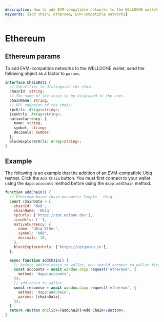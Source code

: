 ```yaml
---
description: How to add EVM-compatible networks to the WELLDONE wallet.
keywords: [add chain, etheruem, EVM-compatible networks]
---
```


# Ethereum

## Ethereum params

To add EVM-compatible networks to the WELLDONE wallet, send the following object as a factor to `params`.

```typescript title="Ethereum"
interface ChainData {
  // Identifier to distinguish the chain
  chainId: string;
  // The name of the chain to be displayed to the user.
  chainName: string;
  // RPC endpoint of the chain.
  rpcUrls: Array<string>;
  iconUrls: Array<string>;
  nativeCurrency: {
    name: string;
    symbol: string;
    decimals: number;
  };
  blockExplorerUrls: Array<string>;
}
```

## Example

The following is an example that the addition of an EVM-compatible Ubiq testnet.
Click the `Add Chain` button. You must first connect to your wallet using the `dapp:accounts` method before using the `dapp:addChain` method.

```jsx live
function addChain() {
  // Ethereum based chain parameter Sample - Ubiq
  const chainData = {
    chainId: '0x8',
    chainName: 'Ubiq',
    rpcUrls: ['https://rpc.octano.dev'],
    iconUrls: [''],
    nativeCurrency: {
      name: 'Ubiq Ether',
      symbol: 'UBQ',
      decimals: 18,
    },
    blockExplorerUrls: ['https://ubiqscan.io'],
  };

  async function addChain() {
    // before adding chain to wallet, you should connect to wallet first
    const accounts = await window.dapp.request('ethereum', {
      method: 'dapp:accounts',
    });
    // add chain to wallet
    const response = await window.dapp.request('ethereum', {
      method: 'dapp:addChain',
      params: [chainData],
    });
  }
  return <Button onClick={addChain}>Add Chain</Button>;
}
```
